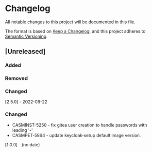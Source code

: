 # Changelog

All notable changes to this project will be documented in this file.

The format is based on [Keep a Changelog](https://keepachangelog.com/en/1.0.0/),
and this project adheres to [Semantic Versioning](https://semver.org/spec/v2.0.0.html).

## [Unreleased]
### Added
### Removed
### Changed

[2.5.0] - 2022-08-22
### Changed
- CASMINST-5250 - fix gitea user creation to handle passwords with leading '-'
- CASMPET-5864 - update keycloak-setup default image version.

[1.0.0] - (no date)
